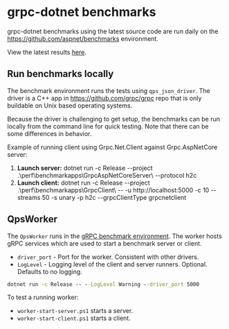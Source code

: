 # grpc-dotnet benchmarks

grpc-dotnet benchmarks using the latest source code are run daily on the https://github.com/aspnet/benchmarks environment.

View the latest results [here](https://msit.powerbi.com/view?r=eyJrIjoiYTZjMTk3YjEtMzQ3Yi00NTI5LTg5ZDItNmUyMGRlOTkwMGRlIiwidCI6IjcyZjk4OGJmLTg2ZjEtNDFhZi05MWFiLTJkN2NkMDExZGI0NyIsImMiOjV9&pageName=ReportSection9567390a89a2d30b0eda).

## Run benchmarks locally

The benchmark environment runs the tests using `qps_json_driver`. The driver is a C++ app in https://github.com/grpc/grpc repo that is only buildable on Unix based operating systems.

Because the driver is challenging to get setup, the benchmarks can be run locally from the command line for quick testing. Note that there can be some differences in behavior.

Example of running client using Grpc.Net.Client against Grpc.AspNetCore server:

1. **Launch server:** dotnet run -c Release --project .\perf\benchmarkapps\GrpcAspNetCoreServer\ --protocol h2c
2. **Launch client:** dotnet run -c Release --project .\perf\benchmarkapps\GrpcClient\ -- -u http://localhost:5000 -c 10 --streams 50 -s unary -p h2c --grpcClientType grpcnetclient

## QpsWorker

The `QpsWorker` runs in the [gRPC benchmark environment](https://grpc.io/docs/guides/benchmarking/). The worker hosts gRPC services which are used to start a benchmark server or client.

* `driver_port` - Port for the worker. Consistent with other drivers.
* `LogLevel` - Logging level of the client and server runners. Optional. Defaults to no logging.

```cmd
dotnet run -c Release -- --LogLevel Warning --driver_port 5000
```

To test a running worker:

* `worker-start-server.ps1` starts a server.
* `worker-start-client.ps1` starts a client.
